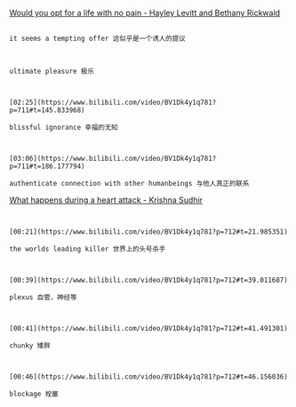 [Would you opt for a life with no pain - Hayley Levitt and Bethany Rickwald](https://www.bilibili.com/video/BV1Dk4y1q781?p=711)

```ad-note

it seems a tempting offer 这似乎是一个诱人的提议

```


```ad-note


ultimate pleasure 极乐

```

```ad-note


[02:25](https://www.bilibili.com/video/BV1Dk4y1q781?p=711#t=145.833968)

blissful ignorance 幸福的无知

```

```ad-note


[03:06](https://www.bilibili.com/video/BV1Dk4y1q781?p=711#t=186.177794)

authenticate connection with other humanbeings 与他人真正的联系

```

[What happens during a heart attack - Krishna Sudhir](https://www.bilibili.com/video/BV1Dk4y1q781?p=712)

```ad-note


[00:21](https://www.bilibili.com/video/BV1Dk4y1q781?p=712#t=21.985351)

the worlds leading killer 世界上的头号杀手

```

```ad-note


[00:39](https://www.bilibili.com/video/BV1Dk4y1q781?p=712#t=39.011687)

plexus 血管，神经等

```

```adnote


[00:41](https://www.bilibili.com/video/BV1Dk4y1q781?p=712#t=41.491301)

chunky 矮胖

```

```ad-note


[00:46](https://www.bilibili.com/video/BV1Dk4y1q781?p=712#t=46.156036)

blockage 栓塞

```